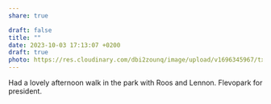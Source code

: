 ```yaml
---
share: true

draft: false
title: ""
date: 2023-10-03 17:13:07 +0200
draft: true
photo: https://res.cloudinary.com/dbi2zounq/image/upload/v1696345967/txhnhkhlbtukrb0ejtp0.jpg
---
```


Had a lovely afternoon walk in the park with Roos and Lennon. Flevopark for president.
